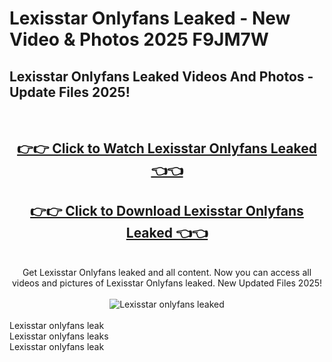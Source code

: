 # Lexisstar Onlyfans Leaked - New Video & Photos 2025 F9JM7W

<h2>Lexisstar Onlyfans Leaked Videos And Photos - Update Files 2025!</h2>
<br>
<div align="center">
<h2><a href="https://ulove.online/aps_382" rel="nofollow">👉👉 Click to Watch Lexisstar Onlyfans Leaked 👈👈</a></h2>
<h2><a href="https://ulove.online/aps_382" rel="nofollow">👉👉 Click to Download Lexisstar Onlyfans Leaked 👈👈</a></h2>
<br>
Get Lexisstar Onlyfans leaked and all content. Now you can access all videos and pictures of Lexisstar Onlyfans leaked. New Updated Files 2025!
<br>
<br>
<a href="https://ulove.online/aps_382" rel="nofollow" data-target="animated-image.originalLink"><img src="https://i.imgur.com/dJHk4Zq.gif)" alt="Lexisstar onlyfans leaked" style="max-width: 100%; display: inline-block;" data-target="animated-image.originalImage"></a>
</div>
<br>
Lexisstar onlyfans leak<br>
Lexisstar onlyfans leaks<br>
Lexisstar onlyfans leak